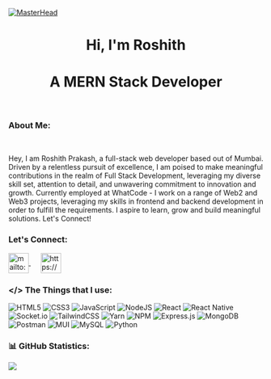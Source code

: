 [![MasterHead](https://res.cloudinary.com/do8rpl9l4/image/upload/v1708359704/Github%20readme/linkedin_banner_current_uszul8.png)](https://github.com/roshith-prakash)

<h1 align="center">Hi, I'm Roshith </h1>
<h1 align="center">A MERN Stack Developer</h1>
<br>

### About Me:

<br/>
<p>
Hey, I am Roshith Prakash, a full-stack web developer based out of Mumbai. Driven by a relentless pursuit of excellence, I am poised to make meaningful contributions in the realm of Full Stack Development, leveraging my diverse skill set, attention to detail, and unwavering commitment to innovation and growth. Currently employed at WhatCode - I work on a range of Web2 and Web3 projects, leveraging my skills in frontend and backend development in order to fulfill the requirements. I aspire to learn, grow and build meaningful solutions. Let's Connect!
</p>

<h3 align="left">Let's Connect:</h3>
<a href="mailto:roshithprakash07@gmail.com" target="blank">
    <img 
        align="center" 
        src="https://res.cloudinary.com/do8rpl9l4/image/upload/v1708360066/Github%20readme/tssiox9knhu5aemugrko.png" 
        alt="mailto:roshithprakash07@gmail.com" height="40" width="40" />
</a>
&nbsp;&nbsp;&nbsp;&nbsp;
<a href="https://www.linkedin.com/in/roshith-prakash" target="blank">
    <img 
        align="center" 
        src="https://res.cloudinary.com/do8rpl9l4/image/upload/v1708370556/Github%20readme/zmfqqkaowtyy3gfczjvo.webp" 
        alt="https://www.linkedin.com/in/roshith-prakash" height="40" width="40" />
</a>

### </> The Things that I use:

![HTML5](https://img.shields.io/badge/html5-%23E34F26.svg?style=flat-square&logo=html5&logoColor=white)
![CSS3](https://img.shields.io/badge/css3-%231572B6.svg?style=flat-square&logo=css3&logoColor=white)
![JavaScript](https://img.shields.io/badge/javascript-%23323330.svg?style=flat-square&logo=javascript&logoColor=%23F7DF1E)
![NodeJS](https://img.shields.io/badge/node.js-6DA55F?style=flat-square&logo=node.js&logoColor=white)
![React](https://img.shields.io/badge/react-%2320232a.svg?style=flat-square&logo=react&logoColor=%2361DAFB)
![React Native](https://img.shields.io/badge/react_native-%2320232a.svg?style=flat-square&logo=react&logoColor=%2361DAFB)
![Socket.io](https://img.shields.io/badge/Socket.io-black?style=flat-square&logo=socket.io&badgeColor=010101)
![TailwindCSS](https://img.shields.io/badge/tailwindcss-%2338B2AC.svg?style=flat-square&logo=tailwind-css&logoColor=white)
![Yarn](https://img.shields.io/badge/yarn-%232C8EBB.svg?style=flat-square&logo=yarn&logoColor=white)
![NPM](https://img.shields.io/badge/NPM-%23CB3837.svg?style=flat-square&logo=npm&logoColor=white)
![Express.js](https://img.shields.io/badge/express.js-%23404d59.svg?style=flat-square&logo=express&logoColor=%2361DAFB)
![MongoDB](https://img.shields.io/badge/MongoDB-%234ea94b.svg?style=flat-square&logo=mongodb&logoColor=white)
![Postman](https://img.shields.io/badge/Postman-FF6C37?style=flat-square&logo=postman&logoColor=white)
![MUI](https://img.shields.io/badge/MUI-%230081CB.svg?style=flat-square&logo=mui&logoColor=white)
![MySQL](https://img.shields.io/badge/mysql-%2300000f.svg?style=flat-square&logo=mysql&logoColor=white)
![Python](https://img.shields.io/badge/python-3670A0?style=flat-square&logo=python&logoColor=ffdd54)

### 📊 GitHub Statistics:

![](https://github-readme-stats.vercel.app/api?username=roshith-prakash&theme=dark&hide_border=false&include_all_commits=false&count_private=true)
